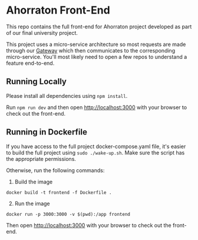 # Ahorraton Front-End

This repo contains the full front-end for Ahorraton project developed as part of our final university project.

This project uses a micro-service architecture so most requests are made through our [Gateway](https://github.com/Ahorraton/gateway) which then communicates to the corresponding micro-service. You'll most likely need to open a few repos to understand a feature end-to-end.

## Running Locally

Please install all dependencies using `npm install`.

Run `npm run dev` and then open [http://localhost:3000](http://localhost:3000) with your browser to check out the front-end.

## Running in Dockerfile

If you have access to the full project docker-compose.yaml file, it's easier to build the full project using `sudo ./wake-up.sh`.
Make sure the script has the appropriate permissions.

Otherwise, run the following commands:

1. Build the image

`docker build -t frontend -f Dockerfile .`

2. Run the image

`docker run -p 3000:3000 -v $(pwd):/app frontend`

Then open [http://localhost:3000](http://localhost:3000) with your browser to check out the front-end.
